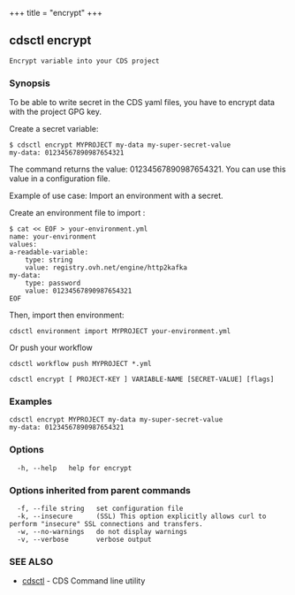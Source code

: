 +++
title = "encrypt"
+++
## cdsctl encrypt

`Encrypt variable into your CDS project`

### Synopsis

To be able to write secret in the CDS yaml files, you have to encrypt data with the project GPG key.

Create a secret variable:


    $ cdsctl encrypt MYPROJECT my-data my-super-secret-value
    my-data: 01234567890987654321

The command returns the value: 01234567890987654321. You can use this value in a configuration file.

Example of use case: Import an environment with a secret.

Create an environment file to import :

    $ cat << EOF > your-environment.yml
    name: your-environment
    values:
    a-readable-variable:
        type: string
        value: registry.ovh.net/engine/http2kafka
    my-data:
        type: password
        value: 01234567890987654321
    EOF


Then, import then environment:

    cdsctl environment import MYPROJECT your-environment.yml

Or push your workflow

	cdsctl workflow push MYPROJECT *.yml


```
cdsctl encrypt [ PROJECT-KEY ] VARIABLE-NAME [SECRET-VALUE] [flags]
```

### Examples

```
cdsctl encrypt MYPROJECT my-data my-super-secret-value
my-data: 01234567890987654321
```

### Options

```
  -h, --help   help for encrypt
```

### Options inherited from parent commands

```
  -f, --file string   set configuration file
  -k, --insecure      (SSL) This option explicitly allows curl to perform "insecure" SSL connections and transfers.
  -w, --no-warnings   do not display warnings
  -v, --verbose       verbose output
```

### SEE ALSO

* [cdsctl](/manual/components/cdsctl/cdsctl/)	 - CDS Command line utility

